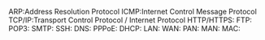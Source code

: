 ARP:Address Resolution Protocol
ICMP:Internet Control Message Protocol
TCP/IP:Transport Control Protocol / Internet Protocol
HTTP/HTTPS:
FTP:
POP3:
SMTP:
SSH:
DNS:
PPPoE:
DHCP:
LAN:
WAN:
PAN:
MAN:
MAC:

